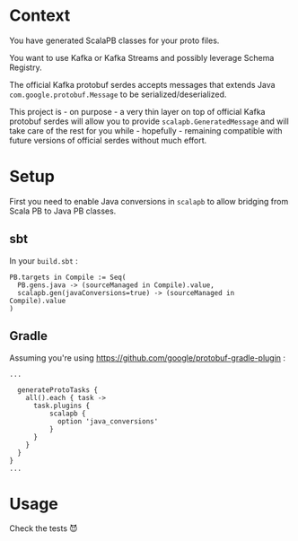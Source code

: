 # Context

You have generated ScalaPB classes for your proto files.

You want to use Kafka or Kafka Streams and possibly leverage Schema Registry.

The official Kafka protobuf serdes accepts messages that extends Java `com.google.protobuf.Message` to be serialized/deserialized.

This project is - on purpose - a very thin layer on top of official Kafka protobuf serdes will allow you to provide `scalapb.GeneratedMessage` and will take care of the rest for you while - hopefully - remaining compatible with future versions of official serdes without much effort.

# Setup

First you need to enable Java conversions in `scalapb` to allow bridging from Scala PB to Java PB classes.

## sbt

In your `build.sbt` :

```
PB.targets in Compile := Seq(
  PB.gens.java -> (sourceManaged in Compile).value,
  scalapb.gen(javaConversions=true) -> (sourceManaged in Compile).value
)
```

## Gradle

Assuming you're using https://github.com/google/protobuf-gradle-plugin :

```
...

  generateProtoTasks {
    all().each { task ->
      task.plugins {
          scalapb {
            option 'java_conversions'
          }
      }
    }
  }
}
...
```

# Usage

Check the tests :smiling_imp: